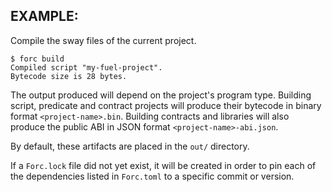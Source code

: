 
## EXAMPLE:

Compile the sway files of the current project.

```console
$ forc build
Compiled script "my-fuel-project".
Bytecode size is 28 bytes.
```

The output produced will depend on the project's program type. Building script, predicate and contract projects will produce their bytecode in binary format `<project-name>.bin`. Building contracts and libraries will also produce the public ABI in JSON format `<project-name>-abi.json`.

By default, these artifacts are placed in the `out/` directory.

If a `Forc.lock` file did not yet exist, it will be created in order to pin each of the dependencies listed in `Forc.toml` to a specific commit or version.
